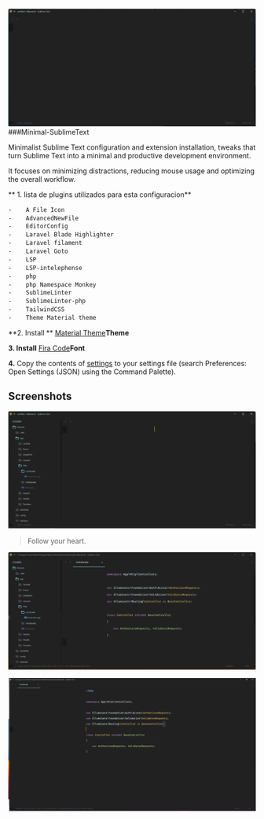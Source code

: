 ![](https://github.com/LC-jhony/Minimal-SublimeText/blob/main/src/img_4.png?raw=true)
###Minimal-SublimeText

Minimalist Sublime Text configuration and extension installation, tweaks that turn Sublime Text into a minimal and productive development environment.

It focuses on minimizing distractions, reducing mouse usage and optimizing the overall workflow.

**  1. lista de plugins utilizados para esta configuracion**
```bash
-    A File Icon 
-    AdvancedNewFile 
-    EditorConfig
-    Laravel Blade Highlighter
-    Laravel filament 
-    Laravel Goto 
-    LSP 
-    LSP-intelephense 
-    php
-    php Namespace Monkey
-    SublimeLinter 
-    SublimeLinter-php
-    TailwindCSS 
-    Theme Material theme
```
**2. Install ** [Material Theme](https://github.com/SublimeText/material-theme)**Theme**

**3. Install** [Fira Code](https://github.com/tonsky/FiraCode)**Font**

**4.** Copy the contents of [settings](https://github.com/LC-jhony/Minimal-SublimeText/blob/main/settings) to your settings file (search Preferences: Open Settings (JSON) using the Command Palette).

## Screenshots

![](https://github.com/LC-jhony/Minimal-SublimeText/blob/main/src/img_2.png?raw=true)
> Follow your heart.

![](https://github.com/LC-jhony/Minimal-SublimeText/blob/main/src/img_1.png?raw=true)

![](https://github.com/LC-jhony/Minimal-SublimeText/blob/main/src/img_3.png?raw=true)


